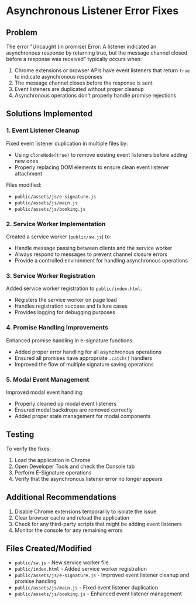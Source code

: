 # Asynchronous Listener Error Fixes

## Problem
The error "Uncaught (in promise) Error: A listener indicated an asynchronous response by returning true, but the message channel closed before a response was received" typically occurs when:

1. Chrome extensions or browser APIs have event listeners that return `true` to indicate asynchronous responses
2. The message channel closes before the response is sent
3. Event listeners are duplicated without proper cleanup
4. Asynchronous operations don't properly handle promise rejections

## Solutions Implemented

### 1. Event Listener Cleanup
Fixed event listener duplication in multiple files by:
- Using `cloneNode(true)` to remove existing event listeners before adding new ones
- Properly replacing DOM elements to ensure clean event listener attachment

Files modified:
- `public/assets/js/e-signature.js`
- `public/assets/js/main.js`
- `public/assets/js/booking.js`

### 2. Service Worker Implementation
Created a service worker (`public/sw.js`) to:
- Handle message passing between clients and the service worker
- Always respond to messages to prevent channel closure errors
- Provide a controlled environment for handling asynchronous operations

### 3. Service Worker Registration
Added service worker registration to `public/index.html`:
- Registers the service worker on page load
- Handles registration success and failure cases
- Provides logging for debugging purposes

### 4. Promise Handling Improvements
Enhanced promise handling in e-signature functions:
- Added proper error handling for all asynchronous operations
- Ensured all promises have appropriate `.catch()` handlers
- Improved the flow of multiple signature saving operations

### 5. Modal Event Management
Improved modal event handling:
- Properly cleaned up modal event listeners
- Ensured modal backdrops are removed correctly
- Added proper state management for modal components

## Testing
To verify the fixes:
1. Load the application in Chrome
2. Open Developer Tools and check the Console tab
3. Perform E-Signature operations
4. Verify that the asynchronous listener error no longer appears

## Additional Recommendations
1. Disable Chrome extensions temporarily to isolate the issue
2. Clear browser cache and reload the application
3. Check for any third-party scripts that might be adding event listeners
4. Monitor the console for any remaining errors

## Files Created/Modified
- `public/sw.js` - New service worker file
- `public/index.html` - Added service worker registration
- `public/assets/js/e-signature.js` - Improved event listener cleanup and promise handling
- `public/assets/js/main.js` - Fixed event listener duplication
- `public/assets/js/booking.js` - Enhanced event listener management